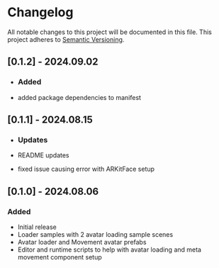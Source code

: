 # Changelog

All notable changes to this project will be documented in this file.
This project adheres to [Semantic Versioning](http://semver.org/).

## [0.1.2] - 2024.09.02

- ### Added

- added package dependencies to manifest

## [0.1.1] - 2024.08.15

- ### Updates

- README updates
- fixed issue causing error with ARKitFace setup

## [0.1.0] - 2024.08.06

### Added

- Initial release
- Loader samples with 2 avatar loading sample scenes
- Avatar loader and Movement avatar prefabs
- Editor and runtime scripts to help with avatar loading and meta movement component setup